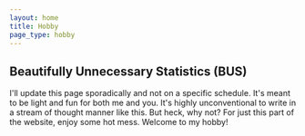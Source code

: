 ```yaml
---
layout: home
title: Hobby
page_type: hobby
---
```


## Beautifully Unnecessary Statistics (BUS)

I'll update this page sporadically and not on a specific schedule.
It's meant to be light and fun for both me and you. 
It's highly unconventional to write in a stream of thought manner like this.
But heck, why not? For just this part of the website, enjoy some hot mess.
Welcome to my hobby!